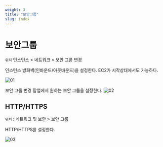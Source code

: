 ```yaml
---
weight: 3
title: "보안그룹"
slug: index
---
```


# 보안그룹

`위치` 인스턴스 > 네트워크 > 보안 그룹 변경

인스턴스 방화벽(인바운드/아웃바운드)을 설정한다. EC2가 시작상태에서도 가능하다.

![01](/docs/blog/aws/ec2/securitygroup/01.png)

보안 그룹 변경 팝업에서 원하는 보안 그룹을 설정한다.
![02](/docs/blog/aws/ec2/securitygroup/02.png)

## HTTP/HTTPS

`위치` : 네트워크 및 보안 > 보안 그룹

HTTP/HTTPS를 설정한다.

![03](/docs/blog/aws/ec2/securitygroup/03.png)

